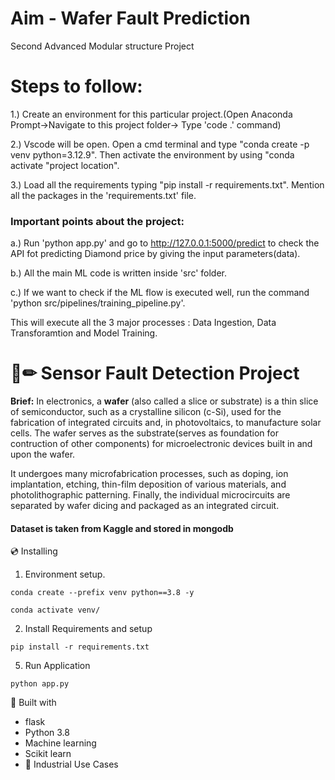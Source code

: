 # Aim - Wafer Fault Prediction

Second Advanced Modular structure Project


# Steps to follow:

1.) Create an environment for this particular project.(Open Anaconda Prompt->Navigate to this project folder-> Type 'code .' command)

2.) Vscode will be open. Open a cmd terminal and type "conda create -p venv python=3.12.9". Then activate the environment by using "conda activate "project location".

3.) Load all the requirements typing "pip install -r requirements.txt". Mention all the packages in the 'requirements.txt' file.



### Important points about the project:

a.) Run 'python app.py' and go to http://127.0.0.1:5000/predict to check the API fot predicting Diamond price by giving the input parameters(data).

b.) All the main ML code is written inside 'src' folder.

c.) If we want to check if the ML flow is executed well, run the command 'python src/pipelines/training_pipeline.py'.

This will execute all the 3 major processes : Data Ingestion, Data Transforamtion and Model Training.



# 📄✏ Sensor Fault Detection Project
**Brief:** In electronics, a **wafer** (also called a slice or substrate) is a thin slice of semiconductor, such as a crystalline silicon (c-Si), used for the fabrication of integrated circuits and, in photovoltaics, to manufacture solar cells. The wafer serves as the substrate(serves as foundation for contruction of other components) for microelectronic devices built in and upon the wafer. 

It undergoes many microfabrication processes, such as doping, ion implantation, etching, thin-film deposition of various materials, and photolithographic patterning. Finally, the individual microcircuits are separated by wafer dicing and packaged as an integrated circuit.

#### Dataset is taken from Kaggle and stored in mongodb


💿 Installing
1. Environment setup.
```
conda create --prefix venv python==3.8 -y
```
```
conda activate venv/
````
2. Install Requirements and setup
```
pip install -r requirements.txt
```
5. Run Application
```
python app.py
```

🔧 Built with
- flask
- Python 3.8
- Machine learning
- Scikit learn
- 🏦 Industrial Use Cases

